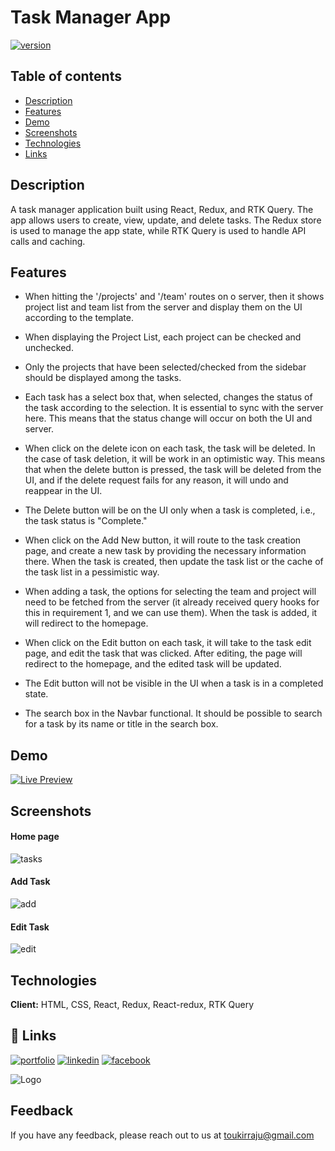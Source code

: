 
# Task Manager App




[![version](https://img.shields.io/badge/version-1.0-green)]()
## Table of contents
* [Description](#description)
* [Features](#features)
* [Demo](#demo)
* [Screenshots](#screenshots)
* [Technologies](#technologies)
* [Links](#links)

## Description 
A task manager application built using React, Redux, and RTK Query. The app allows users to create, view, update, and delete tasks. The Redux store is used to manage the app state, while RTK Query is used to handle API calls and caching.

## Features


* When hitting the '/projects' and '/team' routes on o server, then it shows project list and team list from the server and display them on the UI according to the template.

* When displaying the Project List,  each project can be checked and unchecked. 


* Only the projects that have been selected/checked from the sidebar should be displayed among the tasks. 

* Each task has a select box that, when selected, changes the status of the task according to the selection. It is essential to sync with the server here. This means that the status change will occur on both the UI and server.

* When click on the delete icon on each task, the task will be deleted. In the case of task deletion, it will be work in an optimistic way. This means that when the delete button is pressed, the task will be deleted from the UI, and if the delete request fails for any reason, it will undo and reappear in the UI.

* The Delete button will be on the UI only when a task is completed, i.e., the task status is "Complete."

* When click on the Add New button, it will route to the task creation page, and  create a new task by providing the necessary information there. When the task is created, then update the task list or the cache of the task list in a pessimistic way.

* When adding a task, the options for selecting the team and project will need to be fetched from the server (it already received query hooks for this in requirement 1, and we can use them). When the task is added, it will redirect to the homepage.

* When  click on the Edit button on each task, it will take to the task edit page, and  edit the task that was clicked. After editing, the page will redirect to the homepage, and the edited task will be updated.

* The Edit button will not be visible in the UI when a task is in a completed state.

* The search box in the Navbar functional. It should be possible to search for a task by its name or title in the search box. 
## Demo


[![Live Preview](https://img.shields.io/badge/Live%20Preview-g?style=for-the-badge&logoColor=white)](https://taskmanager-tar.netlify.app/)



## Screenshots
#### Home page
![tasks](https://res.cloudinary.com/dzia9ksjr/image/upload/v1683011305/task-manager/home_jhj0e7.png)
#### Add Task
![add](https://res.cloudinary.com/dzia9ksjr/image/upload/v1683011304/task-manager/create_task_zcebtw.png)
#### Edit Task
![edit](https://res.cloudinary.com/dzia9ksjr/image/upload/v1683011304/task-manager/edit_task_ag39mx.png)

## Technologies

**Client:** HTML, CSS, React, Redux, React-redux, RTK Query



## 🔗 Links
[![portfolio](https://img.shields.io/badge/my_portfolio-000?style=for-the-badge&logo=ko-fi&logoColor=white)](https://toukirraju.github.io/portfolio/)
[![linkedin](https://img.shields.io/badge/linkedin-0A66C2?style=for-the-badge&logo=linkedin&logoColor=white)](https://www.linkedin.com/in/toukir-raju)
[![facebook](https://img.shields.io/badge/facebook-1DA1F2?style=for-the-badge&logo=facebook&logoColor=white)](https://www.facebook.com/toukirraju007/)


![Logo](https://res.cloudinary.com/dzia9ksjr/image/upload/v1679146813/Scoreboard%20app/Logos/TR_aozmc6.png)


## Feedback

If you have any feedback, please reach out to us at toukirraju@gmail.com

